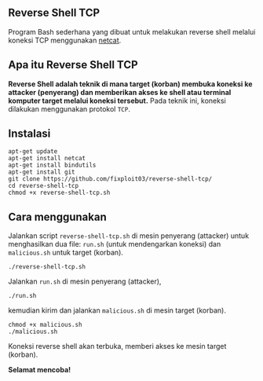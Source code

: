 ## Reverse Shell TCP

Program Bash sederhana yang dibuat untuk melakukan reverse shell melalui koneksi TCP menggunakan [netcat](https://nmap.org/ncat/).

## Apa itu Reverse Shell TCP

**Reverse Shell adalah teknik di mana target (korban) membuka koneksi ke attacker (penyerang) dan memberikan akses ke shell atau terminal komputer target melalui koneksi tersebut.** Pada teknik ini, koneksi dilakukan menggunakan protokol `TCP`.

## Instalasi 

```
apt-get update
apt-get install netcat
apt-get install bindutils
apt-get install git
git clone https://github.com/fixploit03/reverse-shell-tcp/
cd reverse-shell-tcp
chmod +x reverse-shell-tcp.sh
```

## Cara menggunakan

Jalankan script `reverse-shell-tcp.sh` di mesin penyerang (attacker) untuk menghasilkan dua file: `run.sh` (untuk mendengarkan koneksi) dan `malicious.sh` untuk target (korban).

```
./reverse-shell-tcp.sh
```

Jalankan `run.sh` di mesin penyerang (attacker), 

```
./run.sh
```

kemudian kirim dan jalankan `malicious.sh` di mesin target (korban).

```
chmod +x malicious.sh
./malicious.sh
```

Koneksi reverse shell akan terbuka, memberi akses ke mesin target (korban).

**Selamat mencoba!**
